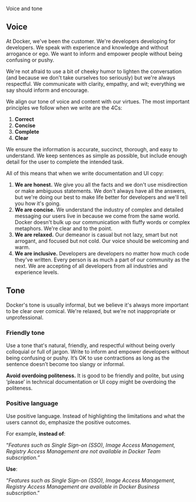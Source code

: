 Voice and tone


## Voice

At Docker, we've been the customer. We're developers developing for developers. We speak with experience and knowledge and without arrogance or ego. We want to inform and empower people without being confusing or pushy.

We're not afraid to use a bit of cheeky humor to lighten the conversation (and because we don't take ourselves too seriously) but we're always respectful. We communicate with clarity, empathy, and wit; everything we say should inform and encourage.

We align our tone of voice and content with our virtues. The most important principles we follow when we write are the 4Cs:

1. **Correct**
2. **Concise**
3. **Complete**
4. **Clear**

We ensure the information is accurate, succinct, thorough, and easy to understand. We keep sentences as simple as possible, but include enough detail for the user to complete the intended task.

All of this means that when we write documentation and UI copy:

1. **We are honest.** We give you all the facts and we don't use misdirection or make ambiguous statements. We don't always have all the answers, but we're doing our best to make life better for developers and we'll tell you how it's going.
2. **We are concise.** We understand the industry of complex and detailed messaging our users live in because we come from the same world. Docker doesn't bulk up our communication with fluffy words or complex metaphors. We're clear and to the point.
3. **We are relaxed.** Our demeanor is casual but not lazy, smart but not arrogant, and focused but not cold. Our voice should be welcoming and warm.
4. **We are inclusive.** Developers are developers no matter how much code they've written. Every person is as much a part of our community as the next. We are accepting of all developers from all industries and experience levels.

## Tone

Docker's tone is usually informal, but we believe it's always more important to be clear over comical. We're relaxed, but we're not inappropriate or unprofessional.

### Friendly tone

Use a tone that's natural, friendly, and respectful without being overly colloquial or full of jargon. Write to inform and empower developers without being confusing or pushy. It’s OK to use contractions as long as the sentence doesn’t become too slangy or informal.

**Avoid overdoing politeness.** It is good to be friendly and polite, but using ‘please’ in technical documentation or UI copy might be overdoing the politeness.

### Positive language

Use positive language. Instead of highlighting the limitations and what the users cannot do, emphasize the positive outcomes.

For example, **instead of**:

“*Features such as Single Sign-on (SSO), Image Access Management, Registry Access Management are not available in Docker Team subscription.”*

**Use**:

“*Features such as Single Sign-on (SSO), Image Access Management, Registry Access Management are available in Docker Business subscription*.”

